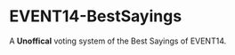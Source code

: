 EVENT14-BestSayings
===================
A **Unoffical** voting system of the Best Sayings of EVENT14.
